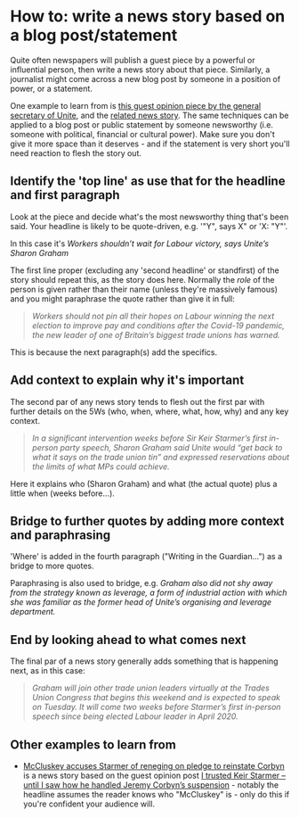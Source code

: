# How to: write a news story based on a blog post/statement

Quite often newspapers will publish a guest piece by a powerful or influential person, then write a news story about that piece. Similarly, a journalist might come across a new blog post by someone in a position of power, or a statement.

One example to learn from is [this guest opinion piece by the general secretary of Unite](https://www.theguardian.com/commentisfree/2021/sep/12/union-unite-labour-workers-sharon-graham), and the [related news story](https://www.theguardian.com/uk-news/2021/sep/12/workers-shouldnt-wait-for-labour-victory-says-unites-sharon-graham). The same techniques can be applied to a blog post or public statement by someone newsworthy (i.e. someone with political, financial or cultural power). Make sure you don't give it more space than it deserves - and if the statement is very short you'll need reaction to flesh the story out.

## Identify the 'top line' as use that for the headline and first paragraph

Look at the piece and decide what's the most newsworthy thing that's been said. Your headline is likely to be quote-driven, e.g. '"Y", says X" or 'X: "Y"'.

In this case it's *Workers shouldn’t wait for Labour victory, says Unite’s Sharon Graham*

The first line proper (excluding any 'second headline' or standfirst) of the story should repeat this, as the story does here. Normally the *role* of the person is given rather than their name (unless they're massively famous) and you might paraphrase the quote rather than give it in full:

> *Workers should not pin all their hopes on Labour winning the next election to improve pay and conditions after the Covid-19 pandemic, the new leader of one of Britain’s biggest trade unions has warned.*

This is because the next paragraph(s) add the specifics.

## Add context to explain why it's important

The second par of any news story tends to flesh out the first par with further details on the 5Ws (who, when, where, what, how, why) and any key context. 

> *In a significant intervention weeks before Sir Keir Starmer’s first in-person party speech, Sharon Graham said Unite would “get back to what it says on the trade union tin” and expressed reservations about the limits of what MPs could achieve.*

Here it explains who (Sharon Graham) and what (the actual quote) plus a little when (weeks before...).

## Bridge to further quotes by adding more context and paraphrasing

'Where' is added in the fourth paragraph ("Writing in the Guardian...") as a bridge to more quotes. 

Paraphrasing is also used to bridge, e.g. *Graham also did not shy away from the strategy known as leverage, a form of industrial action with which she was familiar as the former head of Unite’s organising and leverage department.*

## End by looking ahead to what comes next

The final par of a news story generally adds something that is happening next, as in this case:

> *Graham will join other trade union leaders virtually at the Trades Union Congress that begins this weekend and is expected to speak on Tuesday. It will come two weeks before Starmer’s first in-person speech since being elected Labour leader in April 2020.*

## Other examples to learn from

* [McCluskey accuses Starmer of reneging on pledge to reinstate Corbyn](https://www.theguardian.com/politics/2021/sep/13/len-mccluskey-accuses-keir-starmer-reneging-pledge-reinstate-jeremy-corbyn-labour) is a news story based on the guest opinion post [I trusted Keir Starmer – until I saw how he handled Jeremy Corbyn’s suspension](https://www.theguardian.com/commentisfree/2021/sep/13/keir-starmer-jeremy-corbyn-suspension) - notably the headline assumes the reader knows who "McCluskey" is - only do this if you're confident your audience will. 
